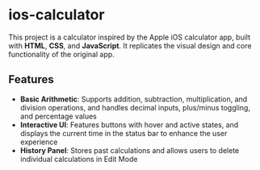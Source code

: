 # ios-calculator

This project is a calculator inspired by the Apple iOS calculator app, built with **HTML**, **CSS**, and **JavaScript**. It replicates the visual design and core functionality of the original app.

## Features

- **Basic Arithmetic**: Supports addition, subtraction, multiplication, and division operations, and handles decimal inputs, plus/minus toggling, and percentage values
- **Interactive UI**: Features buttons with hover and active states, and displays the current time in the status bar to enhance the user experience
- **History Panel**: Stores past calculations and allows users to delete individual calculations in Edit Mode